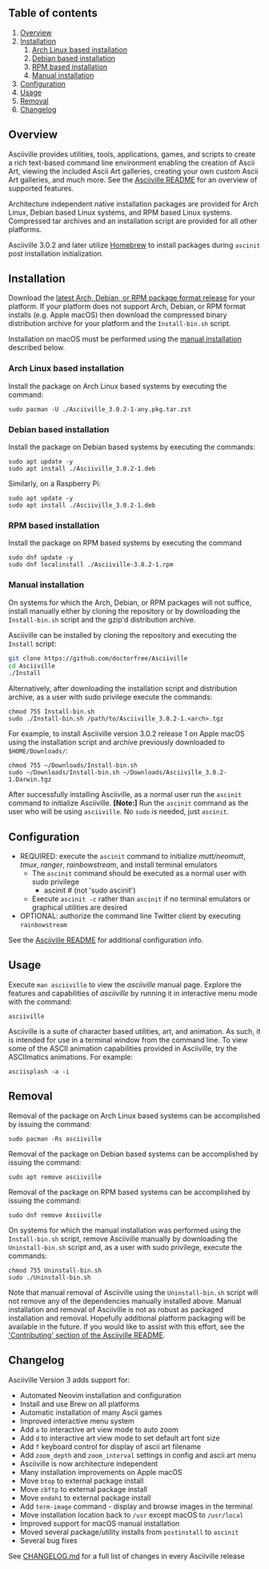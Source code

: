 ## Table of contents

1. [Overview](#overview)
1. [Installation](#installation)
    1. [Arch Linux based installation](#arch-linux-based-installation)
    1. [Debian based installation](#debian-based-installation)
    1. [RPM based installation](#rpm-based-installation)
    1. [Manual installation](#manual-installation)
1. [Configuration](#configuration)
1. [Usage](#usage)
1. [Removal](#removal)
1. [Changelog](#changelog)

## Overview

Asciiville provides utilities, tools, applications, games, and scripts to create a rich text-based command line environment enabling the creation of Ascii Art, viewing the included Ascii Art galleries, creating your own custom Ascii Art galleries, and much more. See the [Asciiville README](https://github.com/doctorfree/Asciiville#readme) for an overview of supported features.

Architecture independent native installation packages are provided for Arch Linux, Debian based Linux systems, and RPM based Linux systems. Compressed tar archives and an installation script are provided for all other platforms.

Asciiville 3.0.2 and later utilize [Homebrew](https://brew.sh) to install packages during `ascinit` post installation initialization.

## Installation

Download the [latest Arch, Debian, or RPM package format release](https://github.com/doctorfree/Asciiville/releases) for your platform. If your platform does not support Arch, Debian, or RPM format installs (e.g. Apple macOS) then download the compressed binary distribution archive for your platform and the `Install-bin.sh` script.

Installation on macOS must be performed using the [manual installation](#manual-installation) described below.

### Arch Linux based installation

Install the package on Arch Linux based systems by executing the command:

```shell
sudo pacman -U ./Asciiville_3.0.2-1-any.pkg.tar.zst
```

### Debian based installation

Install the package on Debian based systems by executing the commands:

```shell
sudo apt update -y
sudo apt install ./Asciiville_3.0.2-1.deb
```

Similarly, on a Raspberry Pi:

```shell
sudo apt update -y
sudo apt install ./Asciiville_3.0.2-1.deb
```

### RPM based installation

Install the package on RPM based systems by executing the command
```shell
sudo dnf update -y
sudo dnf localinstall ./Asciiville-3.0.2-1.rpm
```

### Manual installation

On systems for which the Arch, Debian, or RPM packages will not suffice, install manually either by cloning the repository or by downloading the `Install-bin.sh` script and the gzip'd distribution archive.

Asciiville can be installed by cloning the repository and executing the `Install` script:

```bash
git clone https://github.com/doctorfree/Asciiville
cd Asciiville
./Install
```

Alternatively, after downloading the installation script and distribution archive, as a user with sudo privilege execute the commands:

```shell
chmod 755 Install-bin.sh
sudo ./Install-bin.sh /path/to/Asciiville_3.0.2-1.<arch>.tgz
```

For example, to install Asciiville version 3.0.2 release 1 on Apple macOS using the installation script and archive previously downloaded to `$HOME/Downloads/`:

```shell
chmod 755 ~/Downloads/Install-bin.sh
sudo ~/Downloads/Install-bin.sh ~/Downloads/Asciiville_3.0.2-1.Darwin.tgz
```

After successfully installing Asciiville, as a normal user run the `ascinit` command to initialize Asciiville. **[Note:]** Run the `ascinit` command as the user who will be using `asciiville`. No `sudo` is needed, just `ascinit`.

## Configuration

* REQUIRED: execute the `ascinit` command to initialize *mutt/neomutt*, *tmux*, *ranger*, *rainbowstream*, and install terminal emulators
    * The `ascinit` command should be executed as a normal user with sudo privilege
        * ascinit # (not 'sudo ascinit')
    * Execute `ascinit -c` rather than `ascinit` if no terminal emulators or graphical utilities are desired
* OPTIONAL: authorize the command line Twitter client by executing `rainbowstream`

See the [Asciiville README](https://github.com/doctorfree/Asciiville#readme) for additional configuration info.

## Usage

Execute `man asciiville` to view the *asciiville* manual page. Explore the features and capabilities of *asciiville* by running it in interactive menu mode with the command:

```console
asciiville
```

Asciiville is a suite of character based utilities, art, and animation. As such, it is intended for use in a terminal window from the command line. To view some of the ASCII animation capabilities provided in Asciiville, try the ASCIImatics animations. For example:

```console
asciisplash -a -i
```

## Removal

Removal of the package on Arch Linux based systems can be accomplished by issuing the command:

```shell
sudo pacman -Rs asciiville
```

Removal of the package on Debian based systems can be accomplished by issuing the command:

```shell
sudo apt remove asciiville
```

Removal of the package on RPM based systems can be accomplished by issuing the command:

```shell
sudo dnf remove Asciiville
```

On systems for which the manual installation was performed using the `Install-bin.sh` script, remove Asciiville manually by downloading the `Uninstall-bin.sh` script and, as a user with sudo privilege, execute the commands:

```shell
chmod 755 Uninstall-bin.sh
sudo ./Uninstall-bin.sh
```

Note that manual removal of Asciiville using the `Uninstall-bin.sh` script will not remove any of the dependencies manually installed above. Manual installation and removal of Asciiville is not as robust as packaged installation and removal. Hopefully additional platform packaging will be available in the future. If you would like to assist with this effort, see the ['Contributing' section of the Asciiville README](https://github.com/doctorfree/Asciiville#contributing).

## Changelog

Asciiville Version 3 adds support for:

* Automated Neovim installation and configuration
* Install and use Brew on all platforms
* Automatic installation of many Ascii games
* Improved interactive menu system
* Add `a` to interactive art view mode to auto zoom
* Add `d` to interactive art view mode to set default art font size
* Add `f` keyboard control for display of ascii art filename
* Add `zoom_depth` and `zoom_interval` settings in config and ascii art menu
* Asciiville is now architecture independent
* Many installation improvements on Apple macOS
* Move `btop` to external package install
* Move `cbftp` to external package install
* Move `endoh1` to external package install
* Add `term-image` command - display and browse images in the terminal
* Move installation location back to `/usr` except macOS to `/usr/local`
* Improved support for macOS manual installation
* Moved several package/utility installs from `postinstall` to `ascinit`
* Several bug fixes

See [CHANGELOG.md](https://github.com/doctorfree/Asciiville/blob/master/CHANGELOG.md) for a full list of changes in every Asciiville release
